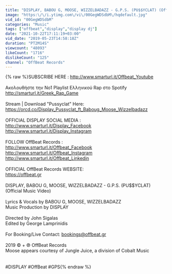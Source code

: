 ```yaml
---
title: "DISPLAY, BABOU G, MOOSE, WIZZELBADAZZ - G.P.S. (PU$$YCLAT) (Official Music Video)"
image: "https:\/\/i.ytimg.com\/vi\/00GegWDSdbM\/hqdefault.jpg"
vid_id: "00GegWDSdbM"
categories: "Music"
tags: ["offbeat","display","display dj"]
date: "2021-10-22T17:11:19+03:00"
vid_date: "2019-05-23T14:58:18Z"
duration: "PT2M14S"
viewcount: "48093"
likeCount: "1716"
dislikeCount: "125"
channel: "OffBeat Records"
---
```

{% raw %}SUBSCRIBE HERE : <a rel="nofollow" target="blank" href="http://www.smarturl.it/Offbeat_Youtube">http://www.smarturl.it/Offbeat_Youtube</a><br /><br />Ακολουθήστε την No1 Playlist Ελληνικού Rap στο Spotify <br /><a rel="nofollow" target="blank" href="http://smarturl.it/Greek_Rap_Game">http://smarturl.it/Greek_Rap_Game</a><br /><br />Stream | Download &quot;Pussyclat&quot; Here:<br /><a rel="nofollow" target="blank" href="https://orcd.co/Display_Pussyclat_ft_Baboug_Moose_Wizzelbadazz">https://orcd.co/Display_Pussyclat_ft_Baboug_Moose_Wizzelbadazz</a><br /><br />OFFICIAL DISPLAY SOCIAL MEDIA :<br /><a rel="nofollow" target="blank" href="http://www.smarturl.it/Display_Facebook">http://www.smarturl.it/Display_Facebook</a><br /><a rel="nofollow" target="blank" href="http://www.smarturl.it/Display_Instagram">http://www.smarturl.it/Display_Instagram</a><br /><br />FOLLOW OffBeat Records :<br /><a rel="nofollow" target="blank" href="http://www.smarturl.it/Offbeat_Facebook">http://www.smarturl.it/Offbeat_Facebook</a><br /><a rel="nofollow" target="blank" href="http://www.smarturl.it/Offbeat_Instagram">http://www.smarturl.it/Offbeat_Instagram</a><br /><a rel="nofollow" target="blank" href="http://www.smarturl.it/Offbeat_Linkedin">http://www.smarturl.it/Offbeat_Linkedin</a><br /><br />OFFICIAL OffBeat Records WEBSITE:<br /><a rel="nofollow" target="blank" href="https://offbeat.gr">https://offbeat.gr</a><br /><br />DISPLAY, BABOU G, MOOSE, WIZZELBADAZZ - G.P.S. (PU$$YCLAT) (Official Music Video)<br /><br />Lyrics &amp; Vocals by BABOU G, MOOSE, WIZZELBADAZZ<br />Music Production by DISPLAY<br /><br />Directed by John Sigalas<br />Edited by George Lamprinidis<br /><br />For Booking/Live Contact: bookings@offbeat.gr<br /><br />2019 © + ℗ OffBeat Records<br />Moose appears courtesy of Jungle Juice, a division of Cobalt Music<br /><br /><br />#DISPLAY #OffBeat #GPS{% endraw %}
